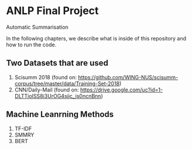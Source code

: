 # ANLP Final Project
Automatic Summarisation

In the following chapters, we describe what is inside of this repository and how to run the code.


## Two Datasets that are used 
1. Scisumm 2018 (found on: https://github.com/WING-NUS/scisumm-corpus/tree/master/data/Training-Set-2018)
2. CNN/Daily-Mail (found on: https://drive.google.com/uc?id=1-DLTTioISS8i3UrOG4sjjc_js0ncnBnn)

## Machine Leanrning Methods
1. TF-IDF
2. SMMRY
3. BERT
